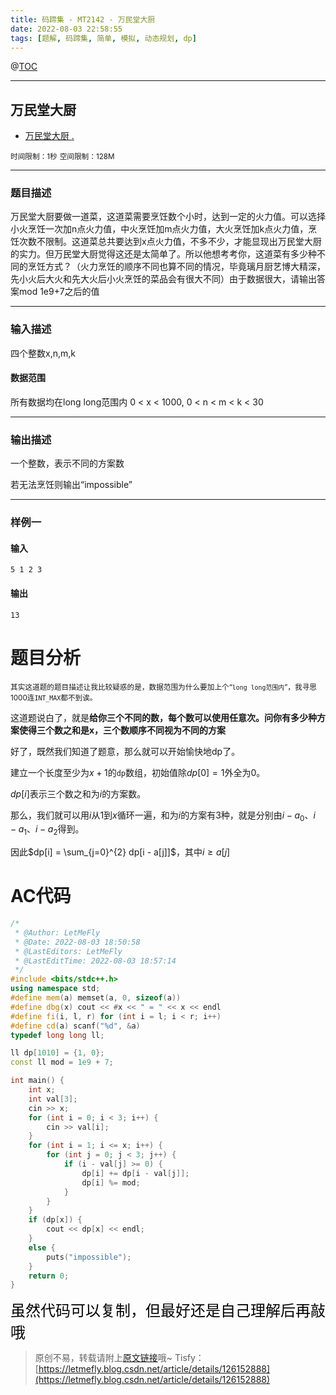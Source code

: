 ```yaml
---
title: 码蹄集 - MT2142 - 万民堂大厨
date: 2022-08-03 22:58:55
tags: [题解, 码蹄集, 简单, 模拟, 动态规划, dp]
---
```


@[TOC](传送门)


---


## 万民堂大厨

+ <a href="https://matiji.net/exam/brushquestion/142/3181/1DC60EA6DF83A333301CFFE1407FBA59"> 万民堂大厨 </a> <a href="https://matiji.net/exam/dohomework/1405/2">.</a>

<small>时间限制：1秒</small>
<small>空间限制：128M</small>



---



### 题目描述

万民堂大厨要做一道菜，这道菜需要烹饪数个小时，达到一定的火力值。可以选择小火烹饪一次加n点火力值，中火烹饪加m点火力值，大火烹饪加k点火力值，烹饪次数不限制。这道菜总共要达到x点火力值，不多不少，才能显现出万民堂大厨的实力。但万民堂大厨觉得这还是太简单了。所以他想考考你，这道菜有多少种不同的烹饪方式？（火力烹饪的顺序不同也算不同的情况，毕竟璃月厨艺博大精深，先小火后大火和先大火后小火烹饪的菜品会有很大不同）由于数据很大，请输出答案mod 1e9+7之后的值
​


---

### 输入描述



四个整数x,n,m,k


#### 数据范围

所有数据均在long long范围内
0 < x < 1000, 0 < n < m < k < 30

---


### 输出描述


一个整数，表示不同的方案数

若无法烹饪则输出“impossible”



---


### 样例一

#### 输入

```
5 1 2 3
```

#### 输出

```
13
```




# 题目分析

<small>其实这道题的题目描述让我比较疑惑的是，数据范围为什么要加上个“```long long范围内```”，我寻思1000连```INT_MAX```都不到诶。</small>

这道题说白了，就是**给你三个不同的数，每个数可以使用任意次。问你有多少种方案使得三个数之和是x，三个数顺序不同视为不同的方案**

好了，既然我们知道了题意，那么就可以开始愉快地dp了。

建立一个长度至少为$x + 1$的```dp```数组，初始值除$dp[0]=1$外全为$0$。

$dp[i]$表示三个数之和为$i$的方案数。

那么，我们就可以用$i$从$1$到$x$循环一遍，和为$i$的方案有$3$种，就是分别由$i-a_0$、$i-a_1$、$i-a_2$得到。

因此$dp[i] = \sum_{j=0}^{2} dp[i - a[j]]$，其中$i \geq a[j]$


# AC代码

```cpp
/*
 * @Author: LetMeFly
 * @Date: 2022-08-03 18:50:58
 * @LastEditors: LetMeFly
 * @LastEditTime: 2022-08-03 18:57:14
 */
#include <bits/stdc++.h>
using namespace std;
#define mem(a) memset(a, 0, sizeof(a))
#define dbg(x) cout << #x << " = " << x << endl
#define fi(i, l, r) for (int i = l; i < r; i++)
#define cd(a) scanf("%d", &a)
typedef long long ll;

ll dp[1010] = {1, 0};
const ll mod = 1e9 + 7;

int main() {
    int x;
    int val[3];
    cin >> x;
    for (int i = 0; i < 3; i++) {
        cin >> val[i];
    }
    for (int i = 1; i <= x; i++) {
        for (int j = 0; j < 3; j++) {
            if (i - val[j] >= 0) {
                dp[i] += dp[i - val[j]];
                dp[i] %= mod;
            }
        }
    }
    if (dp[x]) {
        cout << dp[x] << endl;
    }
    else {
        puts("impossible");
    }
    return 0;
}
```

<font color="black" face="楷体" size="5px">虽然代码可以复制，但最好还是自己理解后再敲哦</font>

<!-- <font color="black" face="楷体" size="5px">每周提前更新菁英班周赛题解，点关注，不迷路</font> -->

>原创不易，转载请附上[原文链接](https://leetcode.letmefly.xyz/2022/08/04/MaTiJi%20-%20MT2142%20-%20%E4%B8%87%E6%B0%91%E5%A0%82%E5%A4%A7%E5%8E%A8/)哦~
>Tisfy：[https://letmefly.blog.csdn.net/article/details/126152888](https://letmefly.blog.csdn.net/article/details/126152888)